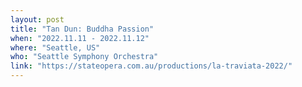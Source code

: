 ```yaml
---
layout: post
title: "Tan Dun: Buddha Passion"
when: "2022.11.11 - 2022.11.12"
where: "Seattle, US"
who: "Seattle Symphony Orchestra"
link: "https://stateopera.com.au/productions/la-traviata-2022/"
---
```

